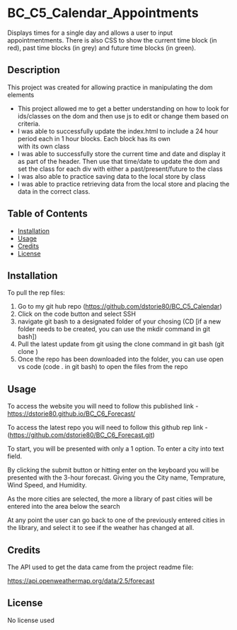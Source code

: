 # BC_C5_Calendar_Appointments

Displays times for a single day and allows a user to input appointmentments.  There is also CSS to show the current time block (in red), past time blocks (in grey) and future time blocks (in green).

## Description

This project was created for allowing practice in manipulating the dom elements 

- This project allowed me to get a better understanding on how to look for ids/classes on the dom and then use js to edit or change them based on criteria.
- I was able to successfully update the index.html to include a 24 hour period each in 1 hour blocks.  Each block has its own <div> with its own class 
- I was able to successfully store the current time and date and display it as part of the header.  Then use that time/date to update the dom and set the class for each div with either a past/present/future to the class
- I was also able to practice saving data to the local store by class
- I was able to practice retrieving data from the local store and placing the data in the correct class.


## Table of Contents 

- [Installation](#installation)
- [Usage](#usage)
- [Credits](#credits)
- [License](#license)

## Installation

To pull the rep files:
1. Go to my git hub repo (https://github.com/dstorie80/BC_C5_Calendar)
2. Click on the code button and select SSH
3. navigate git bash to a designated folder of your chosing (CD <filepath/> [if a new folder needs to be created, you can use the mkdir command in git bash])
4. Pull the latest update from git using the clone command in git bash (git clone <repo url>)
5. Once the repo has been downloaded into the folder, you can use open vs code (code . in git bash) to open the files from the repo



## Usage

To access the website you will need to follow this published link - https://dstorie80.github.io/BC_C6_Forecast/

To access the latest repo you will need to follow this github rep link - (https://github.com/dstorie80/BC_C6_Forecast.git)

To start, you will be presented with only a 1 option.  To enter a city into text field. 





By clicking the submit button or hitting enter on the keyboard you will be presented with the 3-hour forecast.  Giving you the City name, Temprature, Wind Speed, and Humidity.



As the more cities are selected, the more a library of past cities will be entered into the area below the search



At any point the user can go back to one of the previously entered cities in the library, and select it to see if the weather has changed at all.












## Credits

The API used to get the data came from the project readme file:

https://api.openweathermap.org/data/2.5/forecast



## License

No license used 
